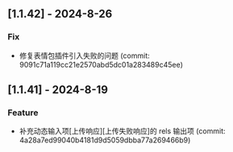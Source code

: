 ## [1.1.42] - 2024-8-26

### Fix

- 修复表情包插件引入失败的问题 (commit: 9091c71a119cc21e2570abd5dc01a283489c45ee)

## [1.1.41] - 2024-8-19

### Feature

- 补充动态输入项[上传响应][上传失败响应]的 rels 输出项 (commit: 4a28a7ed99040b4181d9d5059dbba77a269466b9)
